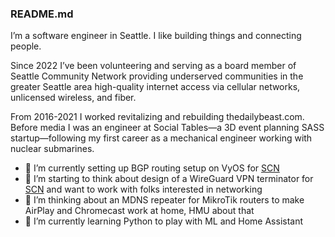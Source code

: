 ### README.md

I’m a software engineer in Seattle. I like building things and connecting people.

Since 2022 I’ve been volunteering and serving as a board member of Seattle Community Network providing underserved communities in the greater Seattle area high-quality internet access via cellular networks, unlicensed wireless, and fiber.

From 2016-2021 I worked revitalizing and rebuilding thedailybeast.com. Before media I was an engineer at Social Tables—a 3D event planning SASS startup—following my first career as a mechanical engineer working with nuclear submarines.

- 🔭 I’m currently setting up BGP routing setup on VyOS for [SCN](https://seattlecommunitynetwork.org)
- 👯 I’m starting to think about design of a WireGuard VPN terminator for [SCN](https://seattlecommunitynetwork.org) and want to work with folks interested in networking
- 🤔 I’m thinking about an MDNS repeater for MikroTik routers to make AirPlay and Chromecast work at home, HMU about that
- 🌱 I’m currently learning Python to play with ML and Home Assistant

<!--
**johnelliott/johnelliott** is a ✨ _special_ ✨ repository because its `README.md` (this file) appears on your GitHub profile.

Here are some ideas to get you started:

- 🔭 I’m currently working on ...
- 🌱 I’m currently learning ...
- 👯 I’m looking to collaborate on ...
- 🤔 I’m looking for help with ...
- 💬 Ask me about ...
- 📫 How to reach me: ...
- 😄 Pronouns: ...
- ⚡ Fun fact: ...
-->
